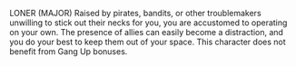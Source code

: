 LONER (MAJOR)
Raised by pirates, bandits, or other troublemakers unwilling to stick out their necks for you, you are accustomed to operating on your own. The presence of allies can easily become a distraction, and you do your best to keep them out of your space.
This character does not benefit from Gang Up bonuses.